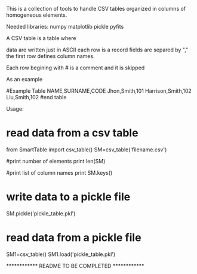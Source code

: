 This is a collection of tools to handle CSV tables organized in columns of homogeneous elements.

Needed libraries: 
  numpy
  matplotlib
  pickle
  pyfits

A CSV table is a table where

data are written just in ASCII
each row is a record
fields are separed by "," 
the first row defines column names.

Each row begining with # is a comment and it is skipped

As an example

#Example Table
NAME,SURNAME,CODE
Jhon,Smith,101
Harrison,Smith,102
Liu,Smith,102
#end table

Usage:

# read data from a csv table
from SmartTable import csv_table()
SM=csv_table('filename.csv')

#print number of elements
print len(SM)

#print list of column names
print SM.keys()

# write data to a pickle file
SM.pickle('pickle_table.pkl')

# read data from a pickle file
SM1=csv_table()
SM1.load('pickle_table.pkl')

************ README TO BE COMPLETED ************

